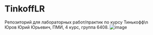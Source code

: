# TinkoffLR
 Репозиторий для лабораторных работ/практик по курсу Тинькофф\n
 Юров Юрий Юрьевич, ПМИ, 4 курс, группа 6408.
 ![image](https://github.com/DraclosXD/TinkoffLR/assets/114857538/03f3de1f-07ca-4d37-bfce-7ede98c82c49)
